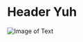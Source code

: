 # Header Yuh
![Image of Text](https://img.freepik.com/premium-psd/black-background-with-white-text-that-says-text-it_886298-8.jpg)
